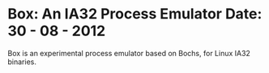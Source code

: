 Box: An IA32 Process Emulator
Date: 30 - 08 - 2012
===

Box is an experimental process emulator based on Bochs, for Linux IA32 binaries.

